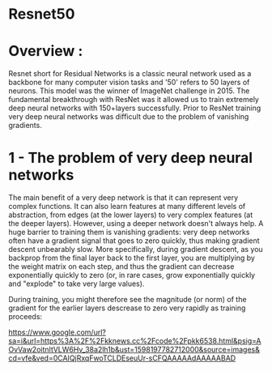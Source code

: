# Resnet50

# Overview :
Resnet short for Residual Networks is a classic neural network used as a backbone for many computer vision tasks and '50' refers to 50 layers of neurons. This model was the winner of ImageNet challenge in 2015. The fundamental breakthrough with ResNet was it allowed us to train extremely deep neural networks with 150+layers successfully. Prior to ResNet training very deep neural networks was difficult due to the problem of vanishing gradients.

# 1 - The problem of very deep neural networks
The main benefit of a very deep network is that it can represent very complex functions. It can also learn features at many different levels of abstraction, from edges (at the lower layers) to very complex features (at the deeper layers). However, using a deeper network doesn't always help. A huge barrier to training them is vanishing gradients: very deep networks often have a gradient signal that goes to zero quickly, thus making gradient descent unbearably slow. More specifically, during gradient descent, as you backprop from the final layer back to the first layer, you are multiplying by the weight matrix on each step, and thus the gradient can decrease exponentially quickly to zero (or, in rare cases, grow exponentially quickly and "explode" to take very large values).

During training, you might therefore see the magnitude (or norm) of the gradient for the earlier layers descrease to zero very rapidly as training proceeds:

https://www.google.com/url?sa=i&url=https%3A%2F%2Fkknews.cc%2Fcode%2Fpkk6538.html&psig=AOvVaw2oitnItVLW6Hv_38a2lh1b&ust=1598197782712000&source=images&cd=vfe&ved=0CAIQjRxqFwoTCLDEseuUr-sCFQAAAAAdAAAAABAD

